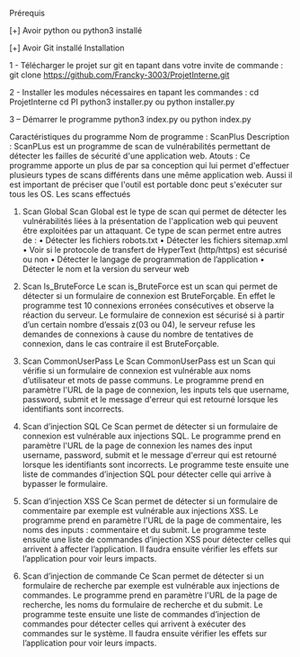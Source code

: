 Prérequis

[+] Avoir python ou python3 installé

[+] Avoir Git installé
Installation

1 - Télécharger le projet sur git en tapant dans votre invite de commande :
git clone https://github.com/Francky-3003/ProjetInterne.git

2 - Installer les modules nécessaires en tapant les commandes :
cd ProjetInterne
cd PI
python3 installer.py  ou python installer.py

3 – Démarrer le programme
python3 index.py  ou python index.py

 

Caractéristiques du programme
Nom de programme : ScanPlus
Description : ScanPLus est un programme de scan de vulnérabilités permettant de détecter les failles de sécurité d'une application web.
Atouts : Ce programme apporte un plus de par sa conception qui lui permet d'effectuer plusieurs types de scans différents dans une même application web. Aussi il est important de préciser que l'outil est portable donc peut s'exécuter sur tous les OS.
Les scans effectués
1) Scan Global
Scan Global est le type de scan qui permet de détecter les vulnérabilités liées à la présentation de l'application web qui peuvent être exploitées par un attaquant. Ce type de scan permet entre autres de :
•	Détecter les fichiers robots.txt
•	Détecter les fichiers sitemap.xml
•	Voir si le protocole de transfert de HyperText (http/https) est sécurisé ou non
•	Détecter le langage de programmation de l’application
•	Détecter le nom et la version du serveur web
 
2) Scan Is_BruteForce
Le scan is_BruteForce est un scan qui permet de détecter si un formulaire de connexion est BruteForçable. En effet le programme test 10 connexions erronées consécutives et observe la réaction du serveur. Le formulaire de connexion est sécurisé si à partir d’un certain nombre d’essais z(03 ou 04), le serveur refuse les demandes de connexions à cause du nombre de tentatives de connexion, dans le cas contraire il est BruteForçable. 
 
3) Scan CommonUserPass
Le Scan CommonUserPass est un Scan qui vérifie si un formulaire de connexion est vulnérable aux noms d’utilisateur et mots de passe communs. Le programme prend en paramètre l'URL de la page de connexion, les inputs tels que username, password, submit et le message d'erreur qui est retourné lorsque les identifiants sont incorrects. 
 
4) Scan d’injection SQL
Ce Scan permet de détecter si un formulaire de connexion est vulnérable aux injections SQL. Le programme prend en paramètre l'URL de la page de connexion les names des input username, password, submit et le message d'erreur qui est retourné lorsque les identifiants sont incorrects. Le programme teste ensuite une liste de commandes d’injection SQL pour détecter celle qui arrive à bypasser le formulaire.
  

5) Scan d’injection XSS
Ce Scan permet de détecter si un formulaire de commentaire par exemple est vulnérable aux injections XSS. Le programme prend en paramètre l'URL de la page de commentaire, les noms des inputs : commentaire et du submit. Le programme teste ensuite une liste de commandes d’injection XSS pour détecter celles qui arrivent à affecter l’application. Il faudra ensuite vérifier les effets sur l’application pour voir leurs impacts. 
 
6) Scan d’injection de commande
Ce Scan permet de détecter si un formulaire de recherche par exemple est vulnérable aux injections de commandes. Le programme prend en paramètre l'URL de la page de recherche, les noms du formulaire de recherche et du submit. Le programme teste ensuite une liste de commandes d’injection de commandes pour détecter celles qui arrivent à exécuter des commandes sur le système. Il faudra ensuite vérifier les effets sur l’application pour voir leurs impacts. 
 
